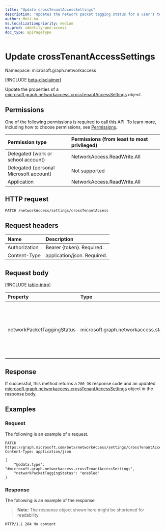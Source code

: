 ```yaml
---
title: "Update crossTenantAccessSettings"
description: "Updates the network packet tagging status for a user's tenant ID to enforce Tenant Restrictions Policies (TRv2 Policies) that prevent data exfiltration to external tenants."
author: Moti-ba
ms.localizationpriority: medium
ms.prod: identity-and-access
doc_type: apiPageType
---
```


# Update crossTenantAccessSettings
Namespace: microsoft.graph.networkaccess

[!INCLUDE [beta-disclaimer](../../includes/beta-disclaimer.md)]

Update the properties of a [microsoft.graph.networkaccess.crossTenantAccessSettings](../resources/networkaccess-crosstenantaccesssettings.md) object.

## Permissions
One of the following permissions is required to call this API. To learn more, including how to choose permissions, see [Permissions](/graph/permissions-reference).

|Permission type|Permissions (from least to most privileged)|
|:---|:---|
|Delegated (work or school account)|NetworkAccess.ReadWrite.All|
|Delegated (personal Microsoft account)| Not supported|
|Application|NetworkAccess.ReadWrite.All|

## HTTP request

<!-- {
  "blockType": "ignored"
}
-->
``` http
PATCH /networkAccess/settings/crossTenantAccess
```

## Request headers
|Name|Description|
|:---|:---|
|Authorization|Bearer {token}. Required.|
|Content-Type|application/json. Required.|

## Request body
[!INCLUDE [table-intro](../../includes/update-property-table-intro.md)]


|Property|Type|Description|
|:---|:---|:---|
|networkPacketTaggingStatus|microsoft.graph.networkaccess.status| network packet tagging status. The possible values are: `enabled`, `disabled`. Required.|



## Response

If successful, this method returns a `200 OK` response code and an updated [microsoft.graph.networkaccess.crossTenantAccessSettings](../resources/networkaccess-crosstenantaccesssettings.md) object in the response body.

## Examples

### Request
The following is an example of a request.
<!-- {
  "blockType": "request",
  "name": "update_crosstenantaccesssettings"
}
-->
``` http
PATCH https://graph.microsoft.com/beta/networkAccess/settings/crossTenantAccess
Content-Type: application/json

{
	"@odata.type": "#microsoft.graph.networkaccess.crossTenantAccessSettings",
	"networkPacketTaggingStatus": "enabled"
}
```


### Response
The following is an example of the response
>**Note:** The response object shown here might be shortened for readability.
<!-- {
  "blockType": "response",
  "truncated": true
}
-->
``` http
HTTP/1.1 204 No content
```


